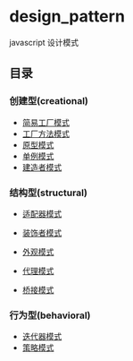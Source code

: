 <!--
 * @Description: readme
 * @version:
 * @Author: 宁四凯
 * @Date: 2020-09-11 13:08:21
 * @LastEditors: 宁四凯
 * @LastEditTime: 2020-09-16 16:18:03
-->

# design_pattern

javascript 设计模式

## 目录

### 创建型(creational)

- [简易工厂模式](https://github.com/ningsk/design_pattern/blob/master/creational/SimpleFactory.md)
- [工厂方法模式](https://github.com/ningsk/design_pattern/blob/master/creational/FactoryMethod.md)
- [原型模式](https://github.com/ningsk/design_pattern/blob/master/creational/Prototype.md)
- [单例模式](https://github.com/ningsk/design_pattern/blob/master/creational/Singleton.html)
- [建造者模式](https://github.com/ningsk/design_pattern/blob/master/creational/Build.md)

### 结构型(structural)

- [适配器模式](https://github.com/ningsk/design_pattern/blob/master/structural/Adapter.md)
- [装饰者模式](https://github.com/ningsk/design_pattern/blob/master/structural/Decorator.md)

- [外观模式](https://github.com/ningsk/design_pattern/blob/master/structural/Facade.md)
- [代理模式](https://github.com/ningsk/design_pattern/blob/master/structural/proxy/Proxy.md)
- [桥接模式](https://github.com/ningsk/design_pattern/blob/master/structural/Bridge.md)

### 行为型(behavioral)

- [迭代器模式](https://github.com/ningsk/design_pattern/blob/master/behavioral/Iterator.md)
- [策略模式](https://github.com/ningsk/design_pattern/blob/master/behavioral/Strategy.md)
